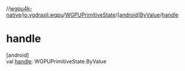 //[wgpu4k-native](../../../../index.md)/[io.ygdrasil.wgpu](../../index.md)/[WGPUPrimitiveState](../index.md)/[[android]ByValue](index.md)/[handle](handle.md)

# handle

[android]\
val [handle](handle.md): WGPUPrimitiveState.ByValue
